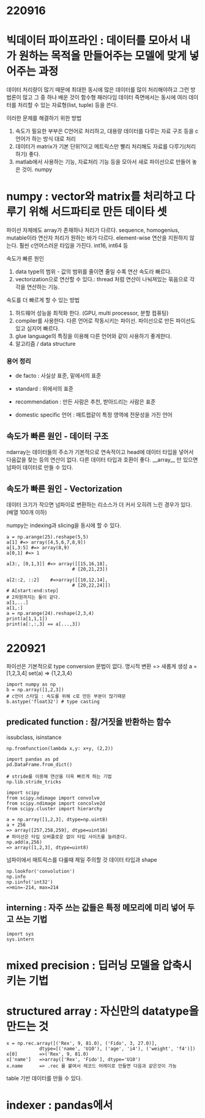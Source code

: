 # 220916
# 빅데이터 파이프라인 : 데이터를 모아서 내가 원하는 목적을 만들어주는 모델에 맞게 넣어주는 과정
데이터 처리량이 많기 때문에 최대한 동시에 많은 데이터를 많이 처리해야하고 그런 방법론이 많고 그 중 하나 배운 것이 함수형 패러다임
데이터 즉면에서는 동시에 여러 데이터를 처리할 수 있는 자료형(list, tuple) 등을 쓴다.

이러한 문제를 해결하기 위한 방법
1. 속도가 필요한 부부은 C언어로 처리하고, 대용량 데이터를 다루는 자료 구조 등을 c언어가 하는 방식 대로 처리
2. 데이터가 matrix가 기본 단위?이고 메트릭스만 빨리 처리해도 자료를 다루기(처리하기) 좋다.
3. matlab에서 사용하는 기능, 자료처리 기능 등을 모아서 새로 파이선으로 만들어 놓은 것이. numpy

# numpy : vector와 matrix를 처리하고 다루기 위해 서드파티로 만든 데이타 셋
파이선 자체에도 array가 존재하나 처리가 다르다. sequence, homogenius, mutable이라 연산자 처리가 원하는 바가 다르다.
element-wise 연산을 지원하지 않는다. 훨씬 c언어스러운 타입을 가진다. int16, int64 등

속도가 빠른 원인
1. data type의 범위 - 값의 범위를 줄이면 줄일 수록 연산 속도라 빠르다.
2. vectorization으로 연산할 수 있다.: thread 처럼 연산이 나눠져있는 묶음으로 각각을 연산하는 기능.

속도를 더 빠르게 할 수 있는 방법
1. 하드웨어 성능을 최적화 한다. (GPU, multi processor, 분할 컴퓨팅)
2. compiler를 사용한다. 다른 언어로 작동시키는 파이선. 파이선으로 만든 파이선도 있고 심지어 빠르다.
3. glue language의 특징을 이용해 다른 언어와 같이 사용하기 좋게한다.
4. 알고리즘 / data structure

### 용어 정리
- de facto : 사실상 표준, 밑에서의 표준
- standard : 위에서의 표준
- recommendation : 만든 사람은 추천, 받아드리는 사람은 표준

- domestic specific 언어 : 매트랩같이 특정 영역에 전문성을 가진 언어

## 속도가 빠른 원인 - 데이터 구조
ndarray는 데이터들의 주소가 기본적으로 연속적이고 head에 데이터 타입을 넣어서 다음값을 찾는 등의 연산이 없다.
다른 데이터 타입과 호환이 좋다. \_\_array__ 만 있으면 넘파이 데이터로 만들 수 있다.

## 속도가 빠른 원인 - Vectorization
데이터 크기가 작으면 넘파이로 변환하는 리소스가 더 커서 오히려 느린 경우가 있다. (배열 100개 이하)

numpy는 indexing과 slicing을 동시에 할 수 있다.
```
a = np.arange(25).reshape(5,5)
a[1] #=> array([4,5,6,7,8,9])
a[1,3:5] #=> array(8,9)
a[0,1] #=> 1

a[3:, [0,1,3]] #=> array([[15,16,18],
                        # [20,21,23])

a[2::2, ::2]    #=>array([[10,12,14],
                        # [20,22,24]])
# A[start:end:step]
# 2차원까지는 둘이 같다.
a[1,...]
a[1,:]
a = np.arange(24).reshape(2,3,4)
print(a[1,1,1])
print(a[:,:,3] == a[...,3])
```

# 220921
파이선은 기본적으로 type conversion 문법이 없다. 
명시적 변환 => 새롭게 생성
a = [1,2,3,4]
set(a)
=> {1,2,3,4}

```
import numpy as np
b = np.array([1,2,3])
# c언어 스타일 : 속도를 위해 c로 만든 부분이 많기때문
b.astype('float32') # type casting
```
## predicated function : 참/거짓을 반환하는 함수
issubclass, isinstance
```
np.fromfunction(lambda x,y: x+y, (2,2))

import pandas as pd
pd.DataFrame.from_dict()

# stride를 이용해 연산을 더욱 빠르게 하는 기법
np.lib.stride_tricks

import scipy
from scipy.ndimage import convolve
from scipy.ndimage import concolve2d
from scipy.cluster import hierarchy

a = np.array([1,2,3], dtype=np.uint8)
a + 256
=> array([257,258,259], dtype=uint16)
# 파이선은 타입 오버플로운 없이 타입 사이즈를 늘려준다.
np.add(a,256)
=> array([1,2,3], dtype=uint8)
```
넘파이에서 매트릭스를 다룰때 제일 주의할 것
데이터 타입과 shape
```
np.lookfor('convolution')
np.info
np.iinfo('int32')
=>min=-214, max=214
```

## interning : 자주 쓰는 값들은 특정 메모리에 미리 넣어 두고 쓰는 기법
```
import sys
sys.intern
```

# mixed precision : 딥러닝 모델을 압축시키는 기법

# structured array : 자신만의 datatype을 만드는 것
```
x = np.rec.array([('Rex', 9, 81.0), ('Fido', 3, 27.0)],
            dtype=[('name', 'U10'), ('age', 'i4'), ('weight', 'f4')])
x[0]        =>('Rex', 9, 81.0)
x['name']   =>array(['Rex', 'Fido'], dtype='U10')
x.name      => .rec 를 붙여서 레코드 어레이로 만들면 다음과 같은것이 가능
```
table 기반 데이터를 만들 수 있다.

# indexer : pandas에서 
